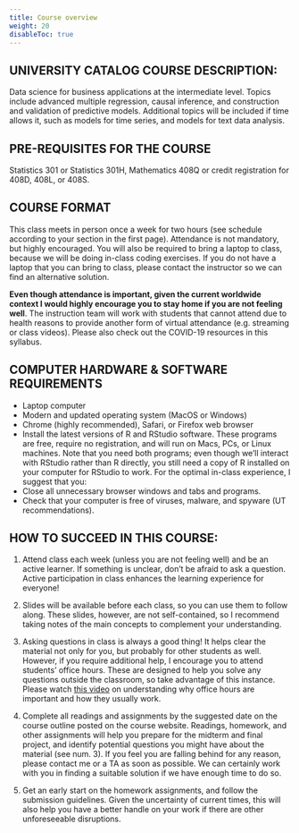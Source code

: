 ```yaml
---
title: Course overview
weight: 20
disableToc: true
---
```


## UNIVERSITY CATALOG COURSE DESCRIPTION:

Data science for business applications at the intermediate level. Topics include advanced multiple regression, causal inference, and construction and validation of predictive models. Additional topics will be included if time allows it, such as models for time series, and models for text data analysis.

## PRE-REQUISITES FOR THE COURSE

Statistics 301 or Statistics 301H, Mathematics 408Q or credit registration for 408D, 408L, or 408S. 


## COURSE FORMAT

This class meets in person once a week for two hours (see schedule according to your section in the first page). Attendance is not mandatory, but highly encouraged. You will also be required to bring a laptop to class, because we will be doing in-class coding exercises. If you do not have a laptop that you can bring to class, please contact the instructor so we can find an alternative solution.

**Even though attendance is important, given the current worldwide context I would highly encourage you to stay home if you are not feeling well**. The instruction team will work with students that cannot attend due to health reasons to provide another form of virtual attendance (e.g. streaming or class videos). Please also check out the COVID-19 resources in this syllabus.  
 
## COMPUTER HARDWARE & SOFTWARE REQUIREMENTS

-	Laptop computer
-	Modern and updated operating system (MacOS or Windows)
-	Chrome (highly recommended), Safari, or Firefox web browser
-	Install the latest versions of R and RStudio software. These programs are free, require no registration, and will run on Macs, PCs, or Linux machines. Note that you need both programs; even though we’ll interact with RStudio rather than R directly, you still need a copy of R installed on your computer for RStudio to work.
For the optimal in-class experience, I suggest that you:
-	Close all unnecessary browser windows and tabs and programs.
-	Check that your computer is free of viruses, malware, and spyware (UT recommendations).

## HOW TO SUCCEED IN THIS COURSE:

1)	Attend class each week (unless you are not feeling well) and be an active learner. If something is unclear, don’t be afraid to ask a question. Active participation in class enhances the learning experience for everyone!

2)	Slides will be available before each class, so you can use them to follow along. These slides, however, are not self-contained, so I recommend taking notes of the main concepts to complement your understanding.

3)	Asking questions in class is always a good thing! It helps clear the material not only for you, but probably for other students as well. However, if you require additional help, I encourage you to attend students’ office hours. These are designed to help you solve any questions outside the classroom, so take advantage of this instance. Please watch [this video](https://vimeo.com/270014784) on understanding why office hours are important and how they usually work. 

4)	Complete all readings and assignments by the suggested date on the course outline posted on the course website. Readings, homework, and other assignments will help you prepare for the midterm and final project, and identify potential questions you might have about the material (see num. 3). If you feel you are falling behind for any reason, please contact me or a TA as soon as possible. We can certainly work with you in finding a suitable solution if we have enough time to do so.

5)	Get an early start on the homework assignments, and follow the submission guidelines. Given the uncertainty of current times, this will also help you have a better handle on your work if there are other unforeseeable disruptions.
